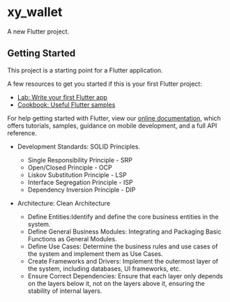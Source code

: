 # xy_wallet

A new Flutter project.

## Getting Started

This project is a starting point for a Flutter application.

A few resources to get you started if this is your first Flutter project:

- [Lab: Write your first Flutter app](https://flutter.dev/docs/get-started/codelab)
- [Cookbook: Useful Flutter samples](https://flutter.dev/docs/cookbook)

For help getting started with Flutter, view our
[online documentation](https://flutter.dev/docs), which offers tutorials,
samples, guidance on mobile development, and a full API reference.

- Development Standards: SOLID Principles.
    - Single Responsibility Principle - SRP
    - Open/Closed Principle - OCP
    - Liskov Substitution Principle - LSP
    - Interface Segregation Principle - ISP
    - Dependency Inversion Principle - DIP

- Architecture: Clean Architecture
    - Define Entities:Identify and define the core business entities in the system.
    - Define General Business Modules: Integrating and Packaging Basic Functions as General Modules.
    - Define Use Cases: Determine the business rules and use cases of the system and implement them as Use Cases.
    - Create Frameworks and Drivers: Implement the outermost layer of the system, including databases, UI frameworks, etc.
    - Ensure Correct Dependencies: Ensure that each layer only depends on the layers below it, not on the layers above it, ensuring the stability of internal layers.
